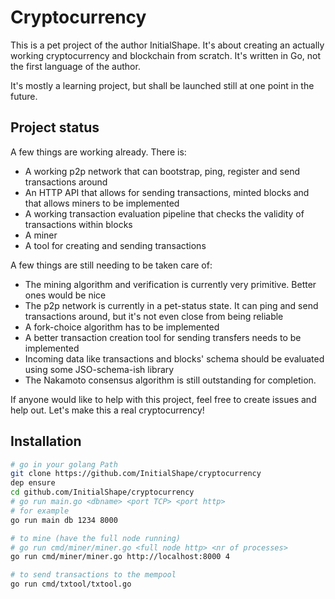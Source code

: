# Cryptocurrency

This is a pet project of the author InitialShape. It's about creating an
actually working cryptocurrency and blockchain from scratch.
It's written in Go, not the first language of the author.

It's mostly a learning project, but shall be launched still at one point in the
future.

## Project status

A few things are working already. There is:

- A working p2p network that can bootstrap, ping, register and send
transactions around
- An HTTP API that allows for sending transactions, minted blocks and
that allows miners to be implemented
- A working transaction evaluation pipeline that checks the validity of
transactions within blocks
- A miner
- A tool for creating and sending transactions

A few things are still needing to be taken care of:

- The mining algorithm and verification is currently very primitive. Better ones
would be nice
- The p2p network is currently in a pet-status state. It can ping and send
transactions around, but it's not even close from being reliable
- A fork-choice algorithm has to be implemented
- A better transaction creation tool for sending transfers needs to be
implemented
- Incoming data like transactions and blocks' schema should be evaluated using
some JSO-schema-ish library
- The Nakamoto consensus algorithm is still outstanding for completion.

If anyone would like to help with this project, feel free to create issues and
help out. Let's make this a real cryptocurrency!

## Installation

```bash
# go in your golang Path
git clone https://github.com/InitialShape/cryptocurrency
dep ensure
cd github.com/InitialShape/cryptocurrency
# go run main.go <dbname> <port TCP> <port http>
# for example
go run main db 1234 8000

# to mine (have the full node running)
# go run cmd/miner/miner.go <full node http> <nr of processes>
go run cmd/miner/miner.go http://localhost:8000 4

# to send transactions to the mempool
go run cmd/txtool/txtool.go
```
